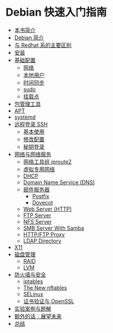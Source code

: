 # Debian 快速入门指南

* [本书简介](README.md)
* [Debian 简介]()
* [与 Redhat 系的主要区别]()
* [安装]()
* [基础配置]()
  * [网络]()
  * [本地用户]()
  * [时间同步]()
  * [sudo]()
  * [挂载点]()
* [包管理工具]()
* [APT]()
* [systemd]()
* [远程登录 SSH]()
  * [基本使用]()
  * [修改配置]()
  * [秘钥登录]()
* [网络与网络服务]()
  * [网络工具组 iproute2]()
  * [虚拟专用网络]()
  * [DHCP]()
  * [Domain Name Service (DNS)]()
  * [邮件服务器]()
    * [Postfix]()
    * [Dovecot]()
  * [Web Server (HTTP)]()
  * [FTP Server]()
  * [NFS Server]()
  * [SMB Server With Samba]()
  * [HTTP/FTP Proxy]()
  * [LDAP Directory]()
* [X11]()
* [磁盘管理]()
  * [RAID]()
  * [LVM]()
* [防火墙与安全]()
  * [iptables]()
  * [The New nftables]()
  * [SELinux]()
  * [证书验证与 OpenSSL]()
* [实验案例与题解]()
* [额外的话：展望未来]()
* [总结]()

